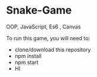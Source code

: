 # Snake-Game
OOP, JavaScript, Es6 , Canvas

To run this game, you will need to:

- clone/download this repository
- npm install
- npm start
- HI